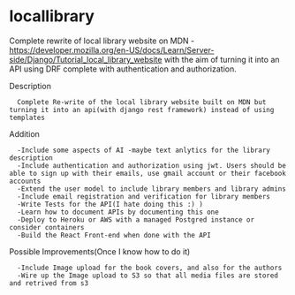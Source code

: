 # locallibrary
Complete rewrite of local library website on MDN - https://developer.mozilla.org/en-US/docs/Learn/Server-side/Django/Tutorial_local_library_website with the aim of turning it into an API using DRF complete with authentication and authorization.


Description

      Complete Re-write of the local library website built on MDN but turning it into an api(with django rest framework) instead of using templates

Addition

      -Include some aspects of AI -maybe text anlytics for the library description
      -Include authentication and authorization using jwt. Users should be able to sign up with their emails, use gmail account or their facebook accounts 
      -Extend the user model to include library members and library admins
      -Include email registration and verification for library members
      -Write Tests for the API(I hate doing this :) )
      -Learn how to document APIs by documenting this one
      -Deploy to Heroku or AWS with a managed Postgred instance or consider containers
      -Build the React Front-end when done with the API
      
Possible Improvements(Once I know how to do it)


      -Include Image upload for the book covers, and also for the authors
      -Wire up the Image upload to S3 so that all media files are stored and retrived from s3
